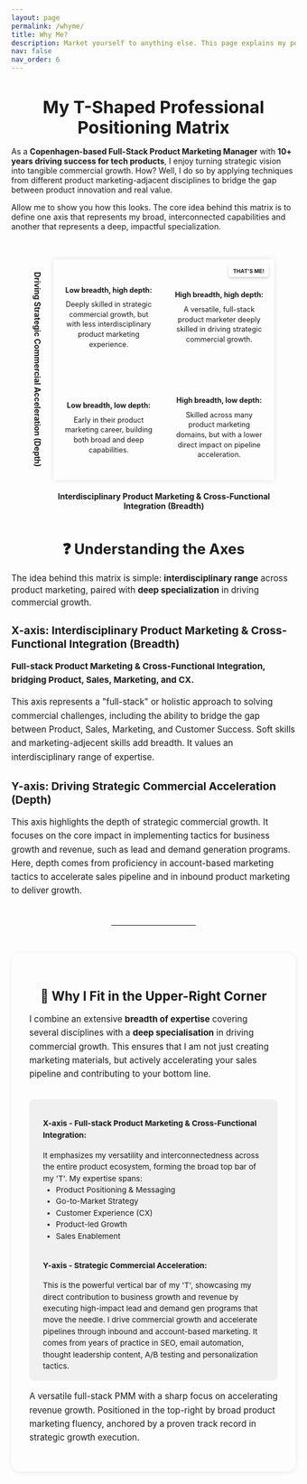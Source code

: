 ```yaml
---
layout: page
permalink: /whyme/
title: Why Me?
description: Market yourself to anything else. This page explains my positioning as a product marketing professional, highlighting how my broad capabilities and deep specialization can drive significant commercial results for your organization
nav: false
nav_order: 6
---
```


<style>
.matrix-wrapper {
  display: grid;
  grid-template-columns: auto 1fr;
  grid-template-rows: 1fr auto;
  grid-template-areas:
    "y-axis matrix"
    ". x-axis";
  width: 85%;
  max-width: 595px;
  margin: 50px auto;
  align-items: center;
  justify-items: center;
  gap: 20px;
}

.y-axis-label {
  grid-area: y-axis;
  writing-mode: vertical-rl;
  text-align: center;
  font-weight: bold;
  color: var(--global-theme-color);
  font-size: 1em;
}

.x-axis-label {
  grid-area: x-axis;
  text-align: center;
  font-weight: bold;
  color: var(--global-theme-color);
  font-size: 1em;
}

.matrix-container {
  grid-area: matrix;
  position: relative;
  width: 100%;
  padding-bottom: 100%;
  background-color: var(--global-card-bg-color);
  border: 1px solid var(--global-divider-color);
  box-shadow: 0 0 10px rgba(0,0,0,0.1);
  overflow: hidden;
}

.matrix-grid {
  position: absolute;
  inset: 0;
  display: grid;
  grid-template-columns: 1fr 1fr;
  grid-template-rows: 1fr 1fr;
}

.quadrant {
  border: 1px solid var(--global-divider-color);
  padding: 25px 15px 15px 15px;
  font-size: 0.9em;
  text-align: center;
  display: flex;
  align-items: center;
  justify-content: center;
  color: var(--global-text-color);
  background-color: var(--global-bg-color);
  flex-direction: column;
  overflow-wrap: break-word;
  line-height: 1.4;
}

.quadrant strong {
  margin-bottom: 8px;
  display: block;
}

.quadrant.top-right {
  background-color: var(--global-tip-block-bg);
  border-color: var(--global-tip-block);
  position: relative;
}

.your-position-marker {
  position: absolute;
  top: 10px;
  right: 10px;
  background-color: var(--global-highlight-color);
  color: var(--global-hover-text-color);
  padding: 4px 8px;
  border-radius: 4px;
  font-weight: bold;
  font-size: 0.75em;
  box-shadow: 0 2px 5px rgba(0,0,0,0.2);
  z-index: 1;
}

@media (max-width: 768px) {
  .matrix-wrapper {
    max-width: 95%;
    gap: 12px;
  }
  .quadrant {
    font-size: 0.68em;
    line-height: 1.1;
    padding: 14px 6px 6px 6px;
  }
  .x-axis-label, .y-axis-label {
    font-size: 0.85em;
  }
  .your-position-marker {
    font-size: 0.65em;
    padding: 2px 5px;
  }
}
</style>

<h1 style="text-align: center; font-size: 1.9rem; font-weight: 700; margin-bottom: 1rem; color: var(--global-text-color);">
    My T-Shaped Professional Positioning Matrix
</h1>

As a **Copenhagen-based Full-Stack Product Marketing Manager** with **10+ years driving success for tech products**, I enjoy turning strategic vision into tangible commercial growth. How? Well, I do so by applying techniques from different product marketing-adjacent disciplines to bridge the gap between product innovation and real value.

Allow me to show you how this looks. The core idea behind this matrix is to define one axis that represents my broad, interconnected capabilities and another that represents a deep, impactful specialization.

<div class="matrix-wrapper">
  <div class="y-axis-label">Driving Strategic Commercial Acceleration (Depth)</div>

  <div class="matrix-container">
    <div class="matrix-grid">
      <div class="quadrant top-left">
        <strong>Low breadth, high depth:</strong>
        <span>Deeply skilled in strategic commercial growth, but with less interdisciplinary product marketing experience.</span>
      </div>
      <div class="quadrant top-right">
        <strong>High breadth, high depth:</strong>
        <span>A versatile, full-stack product marketer deeply skilled in driving strategic commercial growth.</span>
        <div class="your-position-marker">THAT'S ME!</div>
      </div>
      <div class="quadrant bottom-left">
        <strong>Low breadth, low depth:</strong>
        <span>Early in their product marketing career, building both broad and deep capabilities.</span>
      </div>
      <div class="quadrant bottom-right">
        <strong>High breadth, low depth:</strong>
        <span>Skilled across many product marketing domains, but with a lower direct impact on pipeline acceleration.</span>
      </div>
    </div>
  </div>

  <div class="x-axis-label">Interdisciplinary Product Marketing & Cross-Functional Integration (Breadth)</div>
</div>

<h3 style="text-align: center; font-size: 1.6rem; font-weight: 700; margin-bottom: 1rem; color: var(--global-text-color);">
    ❓ Understanding the Axes
</h3>

<p style="font-size: 0.95rem; line-height: 1.4; color: var(--global-text-color);">
  The idea behind this matrix is simple: <strong>interdisciplinary range</strong> across product marketing, paired with <strong>deep specialization</strong> in driving commercial growth.
</p>

<h4 style="text-align: left; font-size: 1.2rem; font-weight: 700; margin-bottom: 1rem; color: var(--global-text-color);">
    X-axis: Interdisciplinary Product Marketing & Cross-Functional Integration (Breadth)
</h4>

<p style="font-size: 0.95rem; line-height: 1.6; color: var(--global-text-color);">
  <strong>Full-stack Product Marketing & Cross-Functional Integration, bridging Product, Sales, Marketing, and CX.</strong>
</p>
 
<p style="font-size: 0.95rem; line-height: 1.6; color: var(--global-text-color);">
  This axis represents a "full-stack" or holistic approach to solving commercial challenges, including the ability to bridge the gap between Product, Sales, Marketing, and Customer Success. Soft skills and marketing-adjecent skills add breadth. It values an interdisciplinary range of expertise.

<h4 style="text-align: left; font-size: 1.2rem; font-weight: 700; margin-bottom: 1rem; color: var(--global-text-color);">
    Y-axis: Driving Strategic Commercial Acceleration (Depth)
</h4>

<p style="font-size: 0.95rem; line-height: 1.6; color: var(--global-text-color);">
  This axis highlights the depth of strategic commercial growth. It focuses on the core impact in implementing tactics for business growth and revenue, such as lead and demand generation programs. Here, depth comes from proficiency in account-based marketing tactics to accelerate sales pipeline and in inbound product marketing to deliver growth.
</p>


<hr style="margin: 3rem auto; max-width: 150px; border: 0; border-top: 1px dashed var(--global-divider-color);"/>

<!-- T-Shaped Matrix Section -->
<div style="margin: 3rem auto; max-width: 850px; background-color: var(--global-card-bg-color); padding: 2rem; border-radius: 16px; box-shadow: 0 2px 8px rgba(0,0,0,0.08);">
  <h3 style="text-align: center; font-size: 1.4rem; font-weight: 700; margin-bottom: 1rem; color: var(--global-text-color);">
    🧩 Why I Fit in the Upper-Right Corner
  </h3>

  <p style="font-size: 0.95rem; line-height: 1.6; color: var(--global-text-color);">
    I combine an extensive <strong>breadth of expertise</strong> covering several disciplines with a <strong>deep specialisation</strong> in driving commercial growth. This ensures that I am not just creating marketing materials, but actively accelerating your sales pipeline and contributing to your bottom line.
  </p>

  <div style="margin-top: 2rem; background: rgba(127, 127, 127, 0.1); padding: 1rem 1.5rem; border-left: 4px solid var(--global-theme-color); border-radius: 8px;">
    <p style="margin-top: 1rem; font-size: 0.85rem; line-height: 1.6; color: var(--global-text-color);">
    <strong>X-axis - Full-stack Product Marketing & Cross-Functional Integration:</strong>
    </p>    
    <p style="font-size: 0.85rem; line-height: 1.5; margin: 0; color: var(--global-text-color);">
      It emphasizes my versatility and interconnectedness across the entire product ecosystem, forming the broad top bar of my 'T'. My expertise spans:
    </p>
    <ul style="font-size: 0.85rem; line-height: 1.5; margin: 0; color: var(--global-text-color);">
      <li>Product Positioning & Messaging</li>
      <li>Go-to-Market Strategy</li>
      <li>Customer Experience (CX)</li>
      <li>Product-led Growth</li>
      <li>Sales Enablement</li>
    </ul>
    <p style="margin-top: 2rem; font-size: 0.85rem; line-height: 1.6; color: var(--global-text-color);">
    <strong>Y-axis - Strategic Commercial Acceleration:</strong>
    </p>  
    <p style="font-size: 0.85rem; line-height: 1.5; margin: 0; color: var(--global-text-color);">
      This is the powerful vertical bar of my 'T', showcasing my direct contribution to business growth and revenue by executing high-impact lead and demand gen programs that move the needle. I drive commercial growth and accelerate pipelines through inbound and account-based marketing. It comes from years of practice in SEO, email automation, thought leadership content, A/B testing and personalization tactics. 
    </p>
  </div>

  <p style="margin-top: 1rem; font-size: 0.95rem; line-height: 1.6; color: var(--global-text-color);">
    A versatile full-stack PMM with a sharp focus on accelerating revenue growth. Positioned in the top-right by broad product marketing fluency, anchored by a proven track record in strategic growth execution. 
  </p>
</div>

<div class="social">
    <div class="contact-icons"> 
      <a href="https://www.linkedin.com/in/sergio-lozano-alvarez" title="LinkedIn" rel="external nofollow noopener" target="_blank">
        <i class="fa-brands fa-linkedin"></i></a> </div> <div class="contact-note"></div> </div>
  <div class="social">
    <div class="contact-icons">
      <a href="https://www.linkedin.com/in/sergio-lozano-alvarez" title="LinkedIn" rel="external nofollow noopener" target="_blank">
        <i class="fa-brands fa-linkedin">
        </i>
      </a> 
    </div>
  <div class="contact-note"></div>
</div>